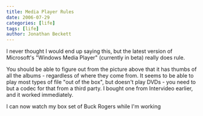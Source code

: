 ```yaml
---
title: Media Player Rules
date: 2006-07-29
categories: [life]
tags: [life]
author: Jonathan Beckett
---
```


I never thought I would end up saying this, but the latest version of Microsoft's "Windows Media Player" (currently in beta) really does rule.

You should be able to figure out from the picture above that it has thumbs of all the albums - regardless of where they come from. It seems to be able to play most types of file "out of the box", but doesn't play DVDs - you need to but a codec for that from a third party. I bought one from Intervideo earlier, and it worked immediately.

I can now watch my box set of Buck Rogers while I'm working 